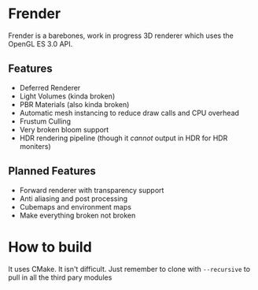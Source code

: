 Frender
=======

Frender is a barebones, work in progress 3D renderer which uses the OpenGL ES 3.0 API.

Features
--------
 - Deferred Renderer
 - Light Volumes (kinda broken)
 - PBR Materials (also kinda broken)
 - Automatic mesh instancing to reduce draw calls and CPU overhead
 - Frustum Culling
 - Very broken bloom support
 - HDR rendering pipeline (though it _cannot_ output in HDR for HDR moniters)

Planned Features
---------------
 - Forward renderer with transparency support
 - Anti aliasing and post processing
 - Cubemaps and environment maps
 - Make everything broken not broken

How to build
============
It uses CMake. It isn't difficult. Just remember to clone with `--recursive` to pull in all the third pary modules
